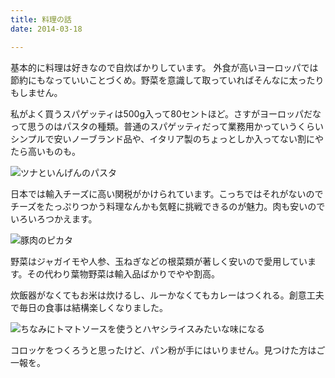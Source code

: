 ```yaml
---
title: 料理の話
date: 2014-03-18

---
```


基本的に料理は好きなので自炊ばかりしています。
外食が高いヨーロッパでは節約にもなっていいことづくめ。野菜を意識して取っていればそんなに太ったりもしません。

私がよく買うスパゲッティは500g入って80セントほど。さすがヨーロッパだなって思うのはパスタの種類。普通のスパゲッティだって業務用かっていうくらいシンプルで安いノーブランド品や、イタリア製のちょっとしか入ってない割にやたら高いものも。

![](https://farm8.staticflickr.com/7214/13229722104_a03f6766d7_b_d.jpg "ツナといんげんのパスタ")

日本では輸入チーズに高い関税がかけられています。こっちではそれがないのでチーズをたっぷりつかう料理なんかも気軽に挑戦できるのが魅力。肉も安いのでいろいろつかえます。

![](https://farm8.staticflickr.com/7321/13229562253_2a270959a9_b_d.jpg "豚肉のピカタ")

野菜はジャガイモや人参、玉ねぎなどの根菜類が著しく安いので愛用しています。その代わり葉物野菜は輸入品ばかりでやや割高。

炊飯器がなくてもお米は炊けるし、ルーかなくてもカレーはつくれる。創意工夫で毎日の食事は結構楽しくなりました。

![](https://farm3.staticflickr.com/2864/12743349305_c9ccdeee08_b_d.jpg "ちなみにトマトソースを使うとハヤシライスみたいな味になる")

コロッケをつくろうと思ったけど、パン粉が手にはいりません。見つけた方はご一報を。
